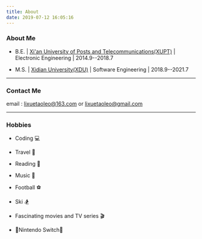 ```yaml
---
title: About
date: 2019-07-12 16:05:16
---
```

### About Me
- B.E. | [Xi'an University of Posts and Telecommunications(XUPT)](http://www.xupt.edu.cn/) | Electronic Engineering | 2014.9--2018.7
  
- M.S. | [Xidian University(XDU)](https://www.xidian.edu.cn/) | Software Engineering | 2018.9--2021.7

***
### Contact Me
email : lixuetaoleo@163.com or lixuetaoleo@gmail.com
***
### Hobbies 
- Coding 💻
  
- Travel 🏃‍
  
- Reading 📖
  
- Music 🎸
  
- Football ⚽

- Ski 🏂
  
- Fascinating movies and TV series 🎬
  
- 🔵Nintendo Switch🔴